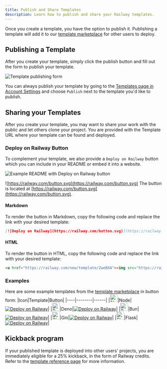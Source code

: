 ```yaml
---
title: Publish and Share Templates
description: Learn how to publish and share your Railway templates.
---
```


Once you create a template, you have the option to publish it. Publishing a template will add it to our <a href="https://railway.com/templates" target="_blank">template marketplace</a> for other users to deploy.

## Publishing a Template

After you create your template, simply click the publish button and fill out the form to publish your template.

<Image src="https://res.cloudinary.com/railway/image/upload/v1680281251/CleanShot_2023-03-31_at_20.46.28_2x_tjjpna.png"
  alt="Template publishing form"
  layout="intrinsic"
  width={510}
  height={800}
  quality={80}
/>

You can always publish your template by going to the <a href="https://railway.com/account/templates" target="_blank">Templates page in Account Settings</a> and choose `Publish` next to the template you'd like to publish.

## Sharing your Templates

After you create your template, you may want to share your work with the public and let others clone your project. You are provided with the Template URL where your template can be found and deployed.

### Deploy on Railway Button 

To complement your template, we also provide a `Deploy on Railway` button which you can include in your README or embed it into a website.

<Image src="https://res.cloudinary.com/railway/image/upload/v1676438967/docs/deploy-on-railway-readme_iwcjjw.png" width={714} height={467} alt="Example README with Deploy on Railway button" />

![https://railway.com/button.svg](https://railway.com/button.svg)
The button is located at [https://railway.com/button.svg](https://railway.com/button.svg).

#### Markdown
To render the button in Markdown, copy the following code and replace the link with your desired template:
```md
[![Deploy on Railway](https://railway.com/button.svg)](https://railway.com/new/template/ZweBXA)
```

#### HTML
To render the button in HTML, copy the following code and replace the link with your desired template:
```html
<a href="https://railway.com/new/template/ZweBXA"><img src="https://railway.com/button.svg" alt="Deploy on Railway" /></a>
```

### Examples

Here are some example templates from the <a href="https://railway.com/templates" target="_blank">template marketplace</a> in button form:
|Icon|Template|Button|
|----|--------|------|
|<img src="https://devicons.railway.com/i/nodejs.svg" alt="Node" width="25" height="25" />|Node|[![Deploy on Railway](https://railway.com/button.svg)](https://railway.com/new/template/ZweBXA)|
|<img src="https://devicons.railway.com/i/deno.svg" alt="Deno" width="25" height="25" />|Deno|[![Deploy on Railway](https://railway.com/button.svg)](https://railway.com/new/template/LsaSsU)|
|<img src="https://devicons.railway.com/i/bun.svg" alt="Bun" width="25" height="25" />|Bun|[![Deploy on Railway](https://railway.com/button.svg)](https://railway.com/new/template/gxxk5g)|
|<img src="https://devicons.railway.com/i/go.svg" alt="Gin" width="25" height="25" />|Gin|[![Deploy on Railway](https://railway.com/button.svg)](https://railway.com/new/template/dTvvSf)|
|<img src="https://devicons.railway.com/i/flask-dark.svg" alt="Flask" width="25" height="25" />|Flask|[![Deploy on Railway](https://railway.com/button.svg)](https://railway.com/new/template/zUcpux)|


## Kickback program

If your published template is deployed into other users' projects, you are immediately eligible for a 25% kickback, in the form of Railway credits.  Refer to the [template reference page](/reference/templates#kickback-program) for more information.